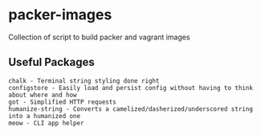 # packer-images

Collection of script to build packer and vagrant images

## Useful Packages

```
chalk - Terminal string styling done right
configstore - Easily load and persist config without having to think about where and how
got - Simplified HTTP requests
humanize-string - Converts a camelized/dasherized/underscored string into a humanized one
meow - CLI app helper
```
